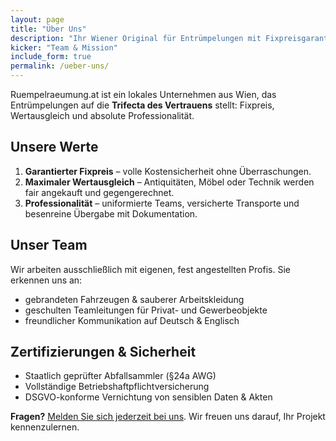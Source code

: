```yaml
---
layout: page
title: "Über Uns"
description: "Ihr Wiener Original für Entrümpelungen mit Fixpreisgarantie, Wertausgleich und geprüften Teams."
kicker: "Team & Mission"
include_form: true
permalink: /ueber-uns/
---
```

Ruempelraeumung.at ist ein lokales Unternehmen aus Wien, das Entrümpelungen auf die **Trifecta des Vertrauens** stellt: Fixpreis, Wertausgleich und absolute Professionalität.

## Unsere Werte

1. **Garantierter Fixpreis** – volle Kostensicherheit ohne Überraschungen.
2. **Maximaler Wertausgleich** – Antiquitäten, Möbel oder Technik werden fair angekauft und gegengerechnet.
3. **Professionalität** – uniformierte Teams, versicherte Transporte und besenreine Übergabe mit Dokumentation.

## Unser Team

Wir arbeiten ausschließlich mit eigenen, fest angestellten Profis. Sie erkennen uns an:

- gebrandeten Fahrzeugen & sauberer Arbeitskleidung
- geschulten Teamleitungen für Privat- und Gewerbeobjekte
- freundlicher Kommunikation auf Deutsch & Englisch

## Zertifizierungen & Sicherheit

- Staatlich geprüfter Abfallsammler (§24a AWG)
- Vollständige Betriebshaftpflichtversicherung
- DSGVO-konforme Vernichtung von sensiblen Daten & Akten

**Fragen?** [Melden Sie sich jederzeit bei uns](/angebot/). Wir freuen uns darauf, Ihr Projekt kennenzulernen.
